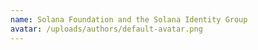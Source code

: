 ```yaml
---
name: Solana Foundation and the Solana Identity Group
avatar: /uploads/authors/default-avatar.png
---
```

